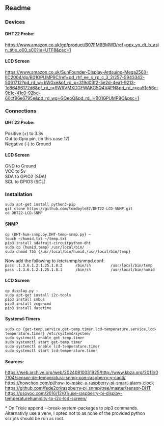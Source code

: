 ## Readme

### Devices
#### DHT22 Probe:
https://www.amazon.co.uk/gp/product/B07FM8BMWD/ref=ppx_yo_dt_b_asin_title_o00_s00?ie=UTF8&psc=1

#### LCD Screen 
https://www.amazon.co.uk/SunFounder-Display-Ardauino-Mega2560-IIC2004/dp/B01GPUMP9C/ref=pd_rhf_ee_s_rp_c_3_2/257-5943342-5061712?pd_rd_w=bWGxe&pf_rd_p=319d03f2-5e2d-4ea1-9213-1d86496172d6&pf_rd_r=9WRVMXDGFWAKG5Q4V4PN&pd_rd_r=ea51c56e-9b1c-41c0-92bd-60cf96e6795e&pd_rd_wg=GQeoQ&pd_rd_i=B01GPUMP9C&psc=1

### Connections
#### DHT22 Probe:
Positive (+) to 3.3v</br>
Out to Gpio pin, (in this case 17)</br>
Negative (-) to Ground</br>

#### LCD Screen
GND to Ground</br>
VCC to 5v</br>
SDA to GPIO2 (SDA)</br>
SCL to GPIO3 (SCL)

### Installation

`sudo apt-get install python3-pip`<br/>
`git clone https://github.com/tomdoyle87/DHT22-LCD-SNMP.git`<br/>
`cd DHT22-LCD-SNMP` 

#### SNMP
`cp {DHT-hum-snmp.py,DHT-temp-snmp.py} ~`<br/>
`touch ~/humid.txt ~/temp.txt`<br/>
`pip3 install adafruit-circuitpython-dht`<br/>
`sudo cp {humid,temp} /usr/local/bin/`<br/>
`sudo chmod 755 {/usr/local/bin/humid,/usr/local/bin/temp}`

Now add the following to /etc/snmp/snmpd.conf:</br>
`pass .1.3.6.1.2.1.25.1.8.2      /bin/sh         /usr/local/bin/temp`</br>
`pass .1.3.6.1.2.1.25.1.8.1      /bin/sh         /usr/local/bin/humid`

#### LCD Screen
`cp display.py ~`</br>
`sudo apt-get install i2c-tools`</br>
`pip3 install smbus`</br>
`pip3 install vcgencmd`</br>
`pip3 install datetime`

#### Systemd-Timers
`sudo cp {get-temp.service,get-temp.timer,lcd-temperature.service,lcd-temperature.timer} /etc/systemd/system/`</br>
`sudo systemctl enable get-temp.timer`</br>
`sudo systemctl start get-temp.timer` </br>
`sudo systemctl enable lcd-temperature.timer`</br>
`sudo systemctl start lcd-temperature.timer`

#### Sources:
https://web.archive.org/web/20240810031925/http://www.kbza.org/2013/07/04/sensor-de-temperatura-snmp-con-raspberry-y-cacti/</br>
https://howchoo.com/pi/how-to-make-a-raspberry-pi-smart-alarm-clock</br>
https://github.com/fede2cr/raspberry-pi_snmp/tree/master/sensor-DHT</br>
https://osoyoo.com/2016/12/01/use-raspberry-pi-display-temperaturehumidity-to-i2c-lcd-screen/</br>


\* On Trixie append --break-system-packages to pip3 commands. Alternativly use a venv, I opted not to as none of the provided python scripts should be run as root. 




